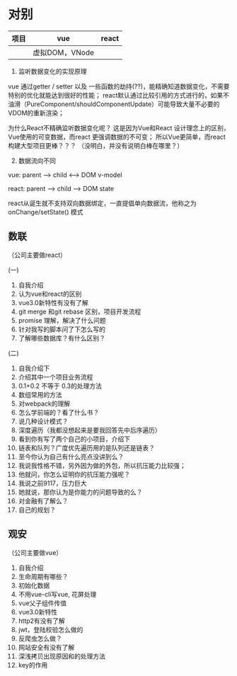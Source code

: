 # 对别

| 项目 | vue            | react |
|------|----------------|-------|
|      | 虚拟DOM，VNode |       |

1. 监听数据变化的实现原理

vue 通过getter / setter 以及 一些函数的劫持(??)，能精确知道数据变化，不需要特别的优化就能达到很好的性能；
react默认通过比较引用的方式进行的，如果不油滑（PureComponent/shouldComponentUpdate）可能导致大量不必要的VDOM的重新渲染；

为什么React不精确监听数据变化呢？ 
这是因为Vue和React 设计理念上的区别， Vue使用的可变数据，而react 更强调数据的不可变；
所以Vue更简单，而react构建大型项目更棒？？？ （没明白，并没有说明白棒在哪里？）



2. 数据流向不同

vue:
parent --> child <--> DOM
                v-model

react:
parent --> child --> DOM
                state

react从诞生就不支持双向数据绑定，一直提倡单向数据流，他称之为 onChange/setState() 模式



## 数联
（公司主要做react）

(一)
1. 自我介绍
2. 认为vue和react的区别
3. vue3.0新特性有没有了解
4. git merge 和git rebase 区别，项目开发流程
5. promise 理解，解决了什么问题
6. 针对我写的脚本问了下怎么写的
7. 了解哪些数据库？有什么区别？


(二)
1. 自我介绍下
2. 介绍其中一个项目业务流程
3. 0.1+0.2 不等于 0.3的处理方法
4. 数组常用的方法
5. 对webpack的理解
7. 怎么学前端的？看了什么书？
8. 说几种设计模式？
9. 深度遍历（我都没想起来是要我回答先中后序遍历）
10. 看到你有写了两个自己的小项目，介绍下
11. 链表和队列？广度优先遍历用的是队列还是链表？
12. 至今你认为自己有什么亮点没讲到么？
   1. 我说我性格不错，另外因为做的外包，所以抗压能力比较强；
   2. 他就问，你怎么证明你的抗压能力强呢？
   3. 我说之前9117，压力巨大
   4. 她就说，那你认为是你能力的问题导致的么？
13. 对金融有了解么？
14. 自己的规划？




## 观安
（公司主要做vue）
1. 自我介绍
2. 生命周期有哪些？
3. 初始化数据
4. 不用vue-cli写vue, 花屏处理
5. vue父子组件传值
6. vue3.0新特性
6. http2有没有了解
8. jwt，登陆校验怎么做的
9. 反爬虫怎么做？
10. 网站安全有没有了解
11. 深浅拷贝出现原因和的处理方法
12. key的作用

